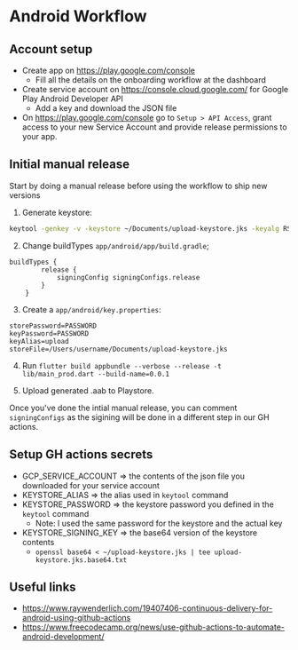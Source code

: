# Android Workflow

## Account setup
* Create app on https://play.google.com/console
  * Fill all the details on the onboarding workflow at the dashboard
* Create service account on https://console.cloud.google.com/ for Google Play Android Developer API
  * Add a key and download the JSON file
* On https://play.google.com/console go to `Setup > API Access`, grant access to your new Service Account and provide release permissions to your app.


## Initial manual release
Start by doing a manual release before using the workflow to ship new versions

1. Generate keystore:

```bash
keytool -genkey -v -keystore ~/Documents/upload-keystore.jks -keyalg RSA -keysize 2048 -validity 10000 -alias upload
```

2. Change buildTypes `app/android/app/build.gradle`;
```
buildTypes {
        release {
            signingConfig signingConfigs.release
        }
    }
```

3. Create a `app/android/key.properties`:

```
storePassword=PASSWORD
keyPassword=PASSWORD
keyAlias=upload
storeFile=/Users/username/Documents/upload-keystore.jks
```

4. Run `flutter build appbundle --verbose --release -t lib/main_prod.dart --build-name=0.0.1`

5. Upload generated .aab to Playstore.

Once you've done the intial manual release, you can comment `signingConfigs` as the sigining will be done in a different step in our GH actions.

## Setup GH actions secrets
* GCP_SERVICE_ACCOUNT => the contents of the json file you downloaded for your service account
* KEYSTORE_ALIAS => the alias used in `keytool` command
* KEYSTORE_PASSWORD => the keystore password you defined in the `keytool` command 
  * Note: I used the same password for the keystore and the actual key
* KEYSTORE_SIGNING_KEY => the base64 version of the keystore contents
  * `openssl base64 < ~/upload-keystore.jks | tee upload-keystore.jks.base64.txt`

## Useful links
* https://www.raywenderlich.com/19407406-continuous-delivery-for-android-using-github-actions
* https://www.freecodecamp.org/news/use-github-actions-to-automate-android-development/
